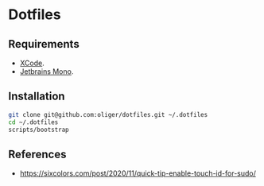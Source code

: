 # Dotfiles

## Requirements

- [XCode](https://developer.apple.com/downloads).
- [Jetbrains Mono](https://www.jetbrains.com/lp/mono).

## Installation

```sh
git clone git@github.com:oliger/dotfiles.git ~/.dotfiles
cd ~/.dotfiles
scripts/bootstrap
```

## References

- https://sixcolors.com/post/2020/11/quick-tip-enable-touch-id-for-sudo/
